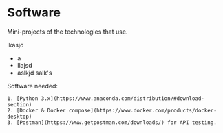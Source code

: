 # Software

Mini-projects of the technologies that use.

lkasjd

- a
- llajsd
- aslkjd salk's

Software needed:

    1. [Python 3.x](https://www.anaconda.com/distribution/#download-section)
    2. [Docker & Docker compose](https://www.docker.com/products/docker-desktop)
    3. [Postman](https://www.getpostman.com/downloads/) for API testing.
  